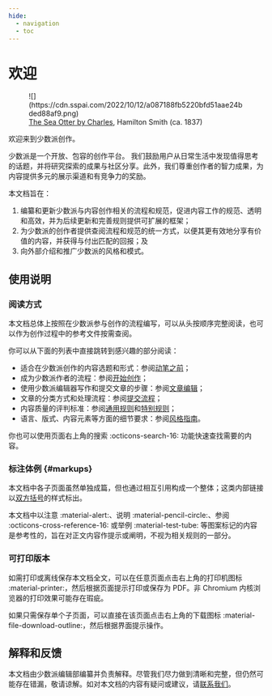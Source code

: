 ```yaml
---
hide:
  - navigation
  - toc
---
```


# 欢迎

<figure markdown>
  ![](https://cdn.sspai.com/2022/10/12/a087188fb5220bfd51aae24bded88af9.png)
  <figcaption><u>The Sea Otter by Charles</u>, Hamilton Smith (ca. 1837)</figcaption>
</figure>

欢迎来到少数派创作。

少数派是一个开放、包容的创作平台。
我们鼓励用户从日常生活中发现值得思考的话题，并将研究探索的成果与社区分享。此外，我们尊重创作者的智力成果，为内容提供多元的展示渠道和有竞争力的奖励。

本文档旨在：

1. 编纂和更新少数派与内容创作相关的流程和规范，促进内容工作的规范、透明和高效，并为后续更新和完善规则提供可扩展的框架；
2. 为少数派的创作者提供查阅流程和规范的统一方式，以便其更有效地分享有价值的内容，并获得与付出匹配的回报；及
3. 向外部介绍和推广少数派的风格和模式。

## 使用说明

### 阅读方式

本文档总体上按照在少数派参与创作的流程编写，可以从头按顺序完整阅读，也可以作为创作过程中的参考文件按需查阅。

你可以从下面的列表中直接跳转到感兴趣的部分阅读：

- 适合在少数派创作的内容选题和形式：参阅[动笔之前](/guide/idea)；
- 成为少数派作者的流程：参阅[开始创作](/guide/init)；
- 使用少数派编辑器写作和提交文章的步骤：参阅[文章编辑](/guide/edit)；
- 文章的分类方式和处理流程：参阅[提交流程](/guide/proc)；
- 内容质量的评判标准：参阅[通用规则](/rules/common)和[特别规则](/rules/special)；
- 语言、版式、内容元素等方面的细节要求：参阅[风格指南](/rules/style)。

你也可以使用页面右上角的搜索 :octicons-search-16: 功能快速查找需要的内容。

### 标注体例 {#markups}

本文档中各子页面虽然单独成篇，但也通过相互引用构成一个整体；这类内部链接以[双方括号](#markups)的样式标出。

本文档中以注意 :material-alert:、说明 :material-pencil-circle:、参阅 :octicons-cross-reference-16: 或举例 :material-test-tube: 等图案标记的内容是参考性的，旨在对正文内容作提示或阐明，不视为相关规则的一部分。

### 可打印版本

如需打印或离线保存本文档全文，可以在任意页面点击右上角的打印机图标 :material-printer:，然后根据页面提示打印或保存为 PDF。非 Chromium 内核浏览器的打印效果可能存在瑕疵。

如果只需保存单个子页面，可以直接在该页面点击右上角的下载图标 :material-file-download-outline:，然后根据界面提示操作。

## 解释和反馈

本文档由少数派编辑部编纂并负责解释。尽管我们尽力做到清晰和完整，但仍然可能存在错漏，敬请谅解。如对本文档的内容有疑问或建议，请[联系我们](/about/contact)。
